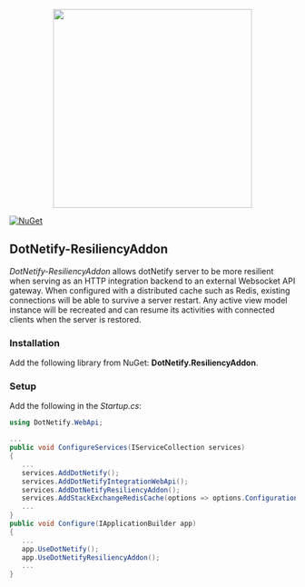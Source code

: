 <p align="center"><img width="350px" src="http://dotnetify.net/content/images/dotnetify-logo.png"></p>

[![NuGet](https://img.shields.io/nuget/v/DotNetify.ResiliencyAddon.svg?style=flat-square)](https://www.nuget.org/packages/DotNetify.ResiliencyAddon/)

## DotNetify-ResiliencyAddon

_DotNetify-ResiliencyAddon_ allows dotNetify server to be more resilient when serving as an HTTP integration backend to an external Websocket API gateway. When configured with a distributed cache such as Redis, existing connections will be able to survive a server restart. Any active view model instance will be recreated and can resume its activities with connected clients when the server is restored.

### Installation

Add the following library from NuGet: **DotNetify.ResiliencyAddon**.

### Setup

Add the following in the _Startup.cs_:

```c#
using DotNetify.WebApi;

...
public void ConfigureServices(IServiceCollection services)
{
   ...
   services.AddDotNetify();
   services.AddDotNetifyIntegrationWebApi();
   services.AddDotNetifyResiliencyAddon();
   services.AddStackExchangeRedisCache(options => options.Configuration = builder.Configuration["Redis:ConnectionString"]);
   ...
}
public void Configure(IApplicationBuilder app)
{
   ...
   app.UseDotNetify();
   app.UseDotNetifyResiliencyAddon();
   ...
}
```

